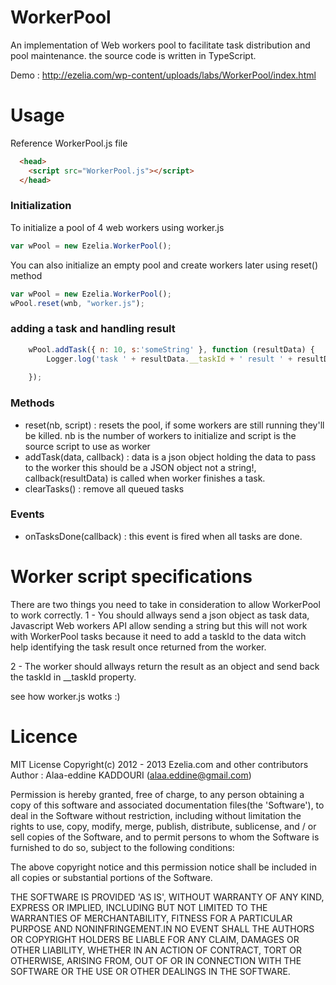 WorkerPool
==========

An implementation of Web workers pool to facilitate task distribution and pool maintenance.
the source code is written in TypeScript.

Demo : http://ezelia.com/wp-content/uploads/labs/WorkerPool/index.html

Usage
=====

Reference WorkerPool.js file
```html
  <head>
    <script src="WorkerPool.js"></script>
  </head>

```

### Initialization
To initialize a pool of 4 web workers using worker.js 

```js
var wPool = new Ezelia.WorkerPool();
```

You can also initialize an empty pool and create workers later using reset() method

```js
var wPool = new Ezelia.WorkerPool();
wPool.reset(wnb, "worker.js");
```

### adding a task and handling result
```js
	wPool.addTask({ n: 10, s:'someString' }, function (resultData) {
		Logger.log('task ' + resultData.__taskId + ' result ' + resultData.result); // __taskId is automatically added by WorkerPool.
		
	});
```

### Methods
* reset(nb, script) : resets the pool, if some workers are still running they'll be killed. nb is the number of workers to initialize and script is the source script to use as worker
* addTask(data, callback) : data is a json object holding the data to pass to the worker this should be a JSON object not a string!, callback(resultData) is called when worker finishes a task.
* clearTasks() : remove all queued tasks

### Events
* onTasksDone(callback) : this event is fired when all tasks are done.


Worker script specifications
============================
There are two things you need to take in consideration to allow WorkerPool to work correctly.
1 - You should allways send a json object as task data,
Javascript Web workers API allow sending a string but this will not work with WorkerPool tasks because it need to add a taskId to the data witch help identifying the task result once returned from the worker.

2 - The worker should allways return the result as an object and send back the taskId in __taskId property.

see how worker.js wotks :)


Licence
=======
   MIT License
   Copyright(c) 2012 - 2013 Ezelia.com and other contributors
   Author : Alaa-eddine KADDOURI (alaa.eddine@gmail.com)

 Permission is hereby granted, free of charge, to any person obtaining a copy of 
 this software and associated documentation files(the 'Software'), to deal in the 
 Software without restriction, including without limitation the rights to use, 
 copy, modify, merge, publish, distribute, sublicense, and / or sell copies of 
 the Software, and to permit persons to whom the Software is furnished to do so, 
 subject to the following conditions:

 The above copyright notice and this permission notice shall be included in 
 all copies or substantial portions of the Software.

 THE SOFTWARE IS PROVIDED 'AS IS', WITHOUT WARRANTY OF ANY KIND, EXPRESS OR 
 IMPLIED, INCLUDING  BUT NOT LIMITED  TO THE WARRANTIES  OF MERCHANTABILITY, 
 FITNESS FOR A PARTICULAR PURPOSE AND NONINFRINGEMENT.IN NO EVENT SHALL THE 
 AUTHORS  OR COPYRIGHT HOLDERS BE LIABLE  FOR  ANY CLAIM,  DAMAGES OR OTHER 
 LIABILITY,  WHETHER IN AN ACTION OF CONTRACT,  TORT OR OTHERWISE,  ARISING 
 FROM, OUT OF OR IN CONNECTION WITH THE SOFTWARE OR THE USE OR OTHER DEALINGS 
 IN THE SOFTWARE.